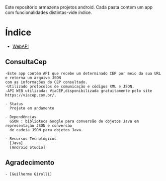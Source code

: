 
Este repositório armazena projetos android. Cada pasta contem um app com funcionalidades   distintas-vide índice. 

# Índice


   * [WebAPI](#consultaCep)
 
## ConsultaCep

```
-Este app contém API que recebe um determinado CEP por meio da sua URL e retorna um arquivo JSON  
com as informações do CEP consultado.
-Utilizado protocolos de comunicação e códigos XML e JSON.
-API WEB utilizada: ViaCEP,disponibilizada gratuitamente pelo site https://viacep.com.br/.

- Status
  Projeto em andamento

- Dependências
  GSON : biblioteca Google para conversão de objetos Java em representação JSON e conversão  
  de cadeia JSON para objetos Java.

- Recursos Tecnológicos
  [Java]
  [Android Studio]

```

## Agradecimento

```
- [Guilherme Girolli]
